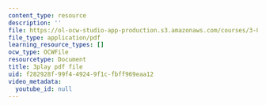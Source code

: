 ```yaml
---
content_type: resource
description: ''
file: https://ol-ocw-studio-app-production.s3.amazonaws.com/courses/3-091-introduction-to-solid-state-chemistry-fall-2018/f282928f99f449249f1cfbff969eaa12_SkT7VIul_8A.pdf
file_type: application/pdf
learning_resource_types: []
ocw_type: OCWFile
resourcetype: Document
title: 3play pdf file
uid: f282928f-99f4-4924-9f1c-fbff969eaa12
video_metadata:
  youtube_id: null
---
```

